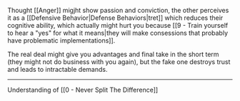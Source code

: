 Thought [[Anger]] migjht show passion and conviction, the other perceives it as a [[Defensive Behavior|Defense Behaviors|tret]] which reduces their cognitive ability, which actually might hurt you because [[9 - Train yourself to hear a "yes" for what it means|they will make consessions that probably have problematic implementations]].

The real deal might give you advantages and final take in the short term (they might not do business with you again), but the fake one destroys trust and leads to intractable demands.

---

Understanding of [[0 - Never Split The Difference]]